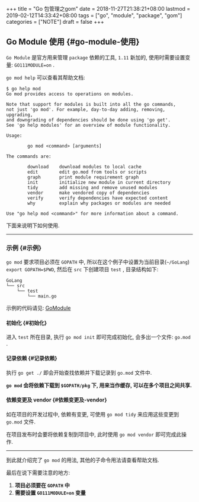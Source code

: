 +++
title = "Go 包管理之gom"
date = 2018-11-27T21:38:21+08:00
lastmod = 2019-02-12T14:33:42+08:00
tags = ["go", "module", "package", "gom"]
categories = ["NOTE"]
draft = false
+++

## Go Module 使用 {#go-module-使用}

`Go Module` 是官方用来管理 `package` 依赖的工具, `1.11` 新加的, 使用时需要设置变量: `GO111MODULE=on` .

`go mod help` 可以查看其帮助文档:

<!--more-->

```shell
$ go help mod
Go mod provides access to operations on modules.

Note that support for modules is built into all the go commands,
not just 'go mod'. For example, day-to-day adding, removing, upgrading,
and downgrading of dependencies should be done using 'go get'.
See 'go help modules' for an overview of module functionality.

Usage:

        go mod <command> [arguments]

The commands are:

        download    download modules to local cache
        edit        edit go.mod from tools or scripts
        graph       print module requirement graph
        init        initialize new module in current directory
        tidy        add missing and remove unused modules
        vendor      make vendored copy of dependencies
        verify      verify dependencies have expected content
        why         explain why packages or modules are needed

Use "go help mod <command>" for more information about a command.
```

下面来说明下如何使用.

---


### 示例 {#示例}

`go mod` 要求项目必须在 `GOPATH` 中, 所以在这个例子中设置为当前目录(`~/GoLang`) `export GOPATH=$PWD`, 然后在 `src` 下创建项目 `test` , 目录结构如下:

```shell
GoLang
└── src
    └── test
        └── main.go
```

示例的代码请见: [GoModule](https://github.com/jouyouyun/examples/tree/master/GoModule)


#### 初始化 {#初始化}

进入 `test` 所在目录, 执行 `go mod init` 即可完成初始化, 会多出一个文件: `go.mod` .


#### 记录依赖 {#记录依赖}

执行 `go get ./` 即会开始查找依赖并下载记录到 `go.mod` 文件中.

**`go mod` 会将依赖下载到 `$GOPATH/pkg` 下, 用来当作缓存, 可以在多个项目之间共享.**


#### 依赖变更及 vendor {#依赖变更及-vendor}

如在项目的开发过程中, 依赖有变更, 可使用 `go mod tidy` 来应用这些变更到 `go.mod` 文件.

在项目发布时会要将依赖复制到项目中, 此时使用 `go mod vendor` 即可完成此操作.

---

到此就介绍完了 `go mod` 的用法, 其他的子命令用法请查看帮助文档.

最后在说下需要注意的地方:

1.  **项目必须要在 `GOPATH` 中**
2.  **需要设置 `GO111MODULE=on` 变量**
